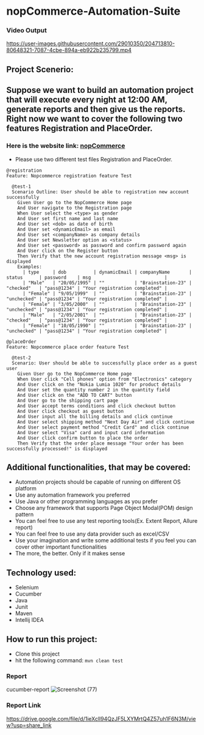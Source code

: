 # nopCommerce-Automation-Suite

### Video Output
https://user-images.githubusercontent.com/29010350/204713810-80648321-7087-4cbe-894a-eb922b235799.mp4

## Project Scenerio:

## Suppose we want to build an automation project that will execute every night at 12:00 AM, generate reports and then give us the reports. Right now we want to cover the following two features Registration and PlaceOrder.

### Here is the website link: [nopCommerce](https://demo.nopcommerce.com/)

- Please use two different test files Registration and PlaceOrder.

```gherkin
@registration
Feature: Nopcommerce registration feature Test

  @test-1
  Scenario Outline: User should be able to registration new account successfully
    Given User go to the NopCommerce Home page
    And User navigate to the Registration page
    When User select the <type> as gender
    And User set first name and last name
    And User set <dob> as date of birth
    And User set <dynamicEmail> as email
    And User set <companyName> as company details
    And User set Newsletter option as <status>
    And User set <password> as password and confirm password again
    And User click on the Register button
    Then Verify that the new account registration message <msg> is displayed
    Examples:
      | type     | dob          | dynamicEmail | companyName       | status      | password    | msg                           |
      | "Male"   | "20/05/1995" | ""           | "Brainstation-23" | "checked"   | "pass@1234" | "Your registration completed" |
      | "Female" | "9/05/1999"  | ""           | "Brainstation-23" | "unchecked" | "pass@1234" | "Your registration completed" |
      | "Female" | "3/05/2000"  | ""           | "Brainstation-23" | "unchecked" | "pass@1234" | "Your registration completed" |
      | "Male"   | "2/05/2001"  | ""           | "Brainstation-23" | "checked"   | "pass@1234" | "Your registration completed" |
      | "Female" | "10/05/1990" | ""           | "Brainstation-23" | "unchecked" | "pass@1234" | "Your registration completed" |
```

```gherkin
@placeOrder
Feature: Nopcommerce place order feature Test

  @test-2
  Scenario: User should be able to successfully place order as a guest user
    Given User go to the NopCommerce Home page
    When User click "Cell phones" option from "Electronics" category
    And User click on the "Nokia Lumia 1020" for product details
    And User set the quantity number 2 in the quantity field
    And User click on the "ADD TO CART" button
    And User go to the shipping cart page
    And User accept terms conditions and click checkout button
    And User click checkout as guest button
    And User input all the billing details and click continue
    And User select shipping method "Next Day Air" and click continue
    And User select payment method "Credit Card" and click continue
    And User select "Visa" card and input card information
    And User click confirm button to place the order
    Then Verify that the order place message "Your order has been successfully processed!" is displayed
```

## Additional functionalities, that may be covered:

- Automation projects should be capable of running on different OS platform
- Use any automation framework you preferred
- Use Java or other programming languages as you prefer
- Choose any framework that supports Page Object Modal(POM) design pattern
- You can feel free to use any test reporting tools(Ex. Extent Report, Allure report)
- You can feel free to use any data provider such as excel/CSV
- Use your imagination and write some additional tests if you feel you can cover other important functionalities
- The more, the better. Only if it makes sense


## Technology used:

- Selenium
- Cucumber
- Java
- Junit
- Maven
- Intellij IDEA

## How to run this project:

- Clone this project
- hit the following command: ```mvn clean test```


### Report
cucumber-report
![Screenshot (77)](https://github.com/zafir100100/nopCommerce-Automation-Suite/blob/master/assets/screenshots/cucumber-report.PNG)

### Report Link
https://drive.google.com/file/d/1ieXcll94QzJF5LXYMrtQ4Z57uh1F6N3M/view?usp=share_link

